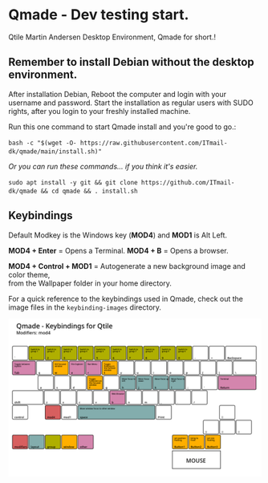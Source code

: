 # Qmade - Dev testing start.
Qtile Martin Andersen Desktop Environment, Qmade for short.!

## Remember to install Debian without the desktop environment.
After installation Debian, Reboot the computer and login with your username and password.
Start the installation as regular users with SUDO rights, after you login to your freshly installed machine.

Run this one command to start Qmade install and you're good to go.: 

`bash -c "$(wget -O- https://raw.githubusercontent.com/ITmail-dk/qmade/main/install.sh)"`

*Or you can run these commands... if you think it's easier.*

`sudo apt install -y git && git clone https://github.com/ITmail-dk/qmade && cd qmade && . install.sh`


## Keybindings
Default Modkey is the Windows key (**MOD4**) and **MOD1** is Alt Left.

**MOD4 + Enter** = Opens a Terminal.
**MOD4 + B** = Opens a browser.

**MOD4 + Control + MOD1** = Autogenerate a new background image and color theme,  
from the Wallpaper folder in your home directory.

For a quick reference to the keybindings used in Qmade, 
check out the image files in the `keybinding-images` directory.

![Image of mod4 keybindings](keybinding-images/keybinding_mod4.png)